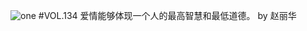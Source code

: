 ![one](http://image.wufazhuce.com/Fu2jLtiD71lORwBCiS5IG2a8IGM8)
#VOL.134
爱情能够体现一个人的最高智慧和最低道德。 by 赵丽华